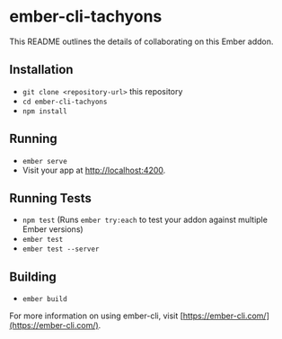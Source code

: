 # ember-cli-tachyons

This README outlines the details of collaborating on this Ember addon.

## Installation

* `git clone <repository-url>` this repository
* `cd ember-cli-tachyons`
* `npm install`

## Running

* `ember serve`
* Visit your app at [http://localhost:4200](http://localhost:4200).

## Running Tests

* `npm test` (Runs `ember try:each` to test your addon against multiple Ember versions)
* `ember test`
* `ember test --server`

## Building

* `ember build`

For more information on using ember-cli, visit [https://ember-cli.com/](https://ember-cli.com/).
